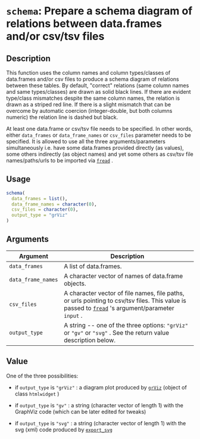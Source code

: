 # `schema`: Prepare a schema diagram of relations between data.frames and/or csv/tsv files

## Description


 This function uses the column names and column types/classes of data.frames
 and/or csv files to produce a schema diagram of relations between these
 tables. By default, "correct" relations (same column names and same types/classes)
 are drawn as solid black lines. If there are evident type/class mismatches
 despite the same column names, the relation is drawn as a striped red line.
 If there is a slight mismatch that can be overcome by automatic coercion
 (integer-double, but both columns numeric) the relation line is dashed but black.

 At least one data.frame or csv/tsv file needs to be specified. In other words,
 either ``data_frames`` or ``data_frame_names`` or ``csv_files`` parameter
 needs to be specified. It is allowed to use all the three arguments/parameters
 simultaneously i.e. have some data.frames provided directly (as values),
 some others indirectly (as object names) and yet some others as csv/tsv
 file names/paths/urls to be imported via [`fread`](https://rdrr.io/cran/data.table/man/fread.html) .


## Usage

```r
schema(
  data_frames = list(),
  data_frame_names = character(0),
  csv_files = character(0),
  output_type = "grViz"
)
```


## Arguments

Argument      |Description
------------- |----------------
```data_frames```     |     A list of data.frames.
```data_frame_names```     |     A character vector of names of data.frame objects.
```csv_files```     |     A character vector of file names, file paths, or urls pointing to csv/tsv files. This value is passed to [`fread`](https://rdrr.io/cran/data.table/man/fread.html) 's argument/parameter `input` .
```output_type```     |     A string -- one of the three options: `"grViz"` or `"gv"` or `"svg"` . See the return value description below.

## Value


 One of the three possibilities:
   

*  if `output_type` is `"grViz"` : a diagram plot produced by  [`grViz`](https://rdrr.io/cran/DiagrammeR/man/grViz.html) (object of class `htmlwidget` )  

*  if `output_type` is `"gv"` : a string (character vector of length 1) with the GraphViz code (which can be later edited for tweaks)  

*  if `output_type` is `"svg"` : a string (character vector of length 1) with the svg (xml) code produced by [`export_svg`](https://rdrr.io/cran/DiagrammeRsvg/man/export_svg.html)  


